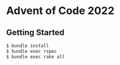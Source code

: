 # Advent of Code 2022

## Getting Started

```sh
$ bundle install
$ bundle exec rspec
$ bundle exec rake all
```
